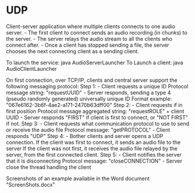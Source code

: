 # UDP
Client-server application where multiple clients connects to one audio server.
    - The first client to connect sends an audio recording (in chunks) to the server.
    - The server relays the audio stream to all the clients who connect after.
    - Once a client has stopped sending a file, the server chooses the next connecting client as a sending client.

To launch the service:  java AudioServerLauncher
To Launch a client:     java AudioClientLauncher

On first connection, over TCP/IP, clients and central server support the following messaging protocol:
Step 1:
    - Client requests a unique ID
    Protocol message string: "requestUUID"
    - Server responds, sending a type 4 (pseudo randomly generated) universally unique ID
    Format example: "067e6162-3b6f-4ae2-a171-2470b63dff00"
Step 2:
    - Client requests if in first position
    Protocol message aggregated string: "requestROLE" + client UUID
    - Server responds "FIRST" if client is first to connect, or "NOT FIRST" if not.
Step 3:
    - Client requests what communication protocol to use to send or receive the audio file
    Protocol message: "getPROTOCOL"
    - Client responds "UDP"
Step 4:
    - Bother clients and server opens a UDP connection.
    If the client was first to connect, it sends an audio file to the server
    If the client was not first, it receives the audio file relayed by the server, from the first connected client.
Step 5:
    - Client notifies the server that it is disconnecting 
    Protocol message: "closeCONNECTION"
    - Server close the thread handling the client

Screenshots of an example available in the Word document "ScreenShots.docx"


